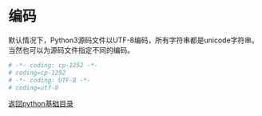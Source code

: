 # 编码

默认情况下，Python3源码文件以UTF-8编码，所有字符串都是unicode字符串。 当然也可以为源码文件指定不同的编码。

```python
# -*- coding: cp-1252 -*-
# coding=cp-1252 
# -*- coding: UTF-8 -*-
# coding=utf-8
```

[返回python基础目录](/python/00-basic/README.md)
